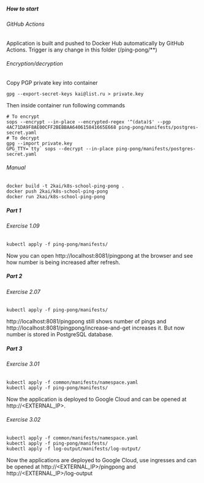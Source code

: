 ##### How to start

###### GitHub Actions

Application is built and pushed to Docker Hub automatically by GitHub Actions. Trigger is any change in this folder (/ping-pong/**)

###### Encryption/decryption

Copy PGP private key into container

```shell
gpg --export-secret-keys kai@list.ru > private.key
```

Then inside container run following commands

```shell
# To encrypt
sops --encrypt --in-place --encrypted-regex '^(data)$' --pgp 4AC71DA9F8AE00CFF2BEBBAA640615841665E668 ping-pong/manifests/postgres-secret.yaml
# To decrypt
gpg --import private.key
GPG_TTY=`tty` sops --decrypt --in-place ping-pong/manifests/postgres-secret.yaml
```

###### Manual

```shell
docker build -t 2kai/k8s-school-ping-pong .
docker push 2kai/k8s-school-ping-pong
docker run 2kai/k8s-school-ping-pong
```

##### Part 1

###### Exercise 1.09

```shell
kubectl apply -f ping-pong/manifests/
```

Now you can open http://localhost:8081/pingpong at the browser and see how number is being increased after refresh.

##### Part 2

###### Exercise 2.07

```shell
kubectl apply -f ping-pong/manifests/
```

http://localhost:8081/pingpong still shows number of pings and http://localhost:8081/pingpong/increase-and-get increases
it. But now number is stored in PostgreSQL database.

##### Part 3

###### Exercise 3.01

```shell
kubectl apply -f common/manifests/namespace.yaml
kubectl apply -f ping-pong/manifests/
```

Now the application is deployed to Google Cloud and can be opened at http://<EXTERNAL_IP>.

###### Exercise 3.02

```shell
kubectl apply -f common/manifests/namespace.yaml
kubectl apply -f ping-pong/manifests/
kubectl apply -f log-output/manifests/log-output/
```

Now the applications are deployed to Google Cloud, use ingresses and can be opened at http://<EXTERNAL_IP>/pingpong and
http://<EXTERNAL_IP>/log-output
